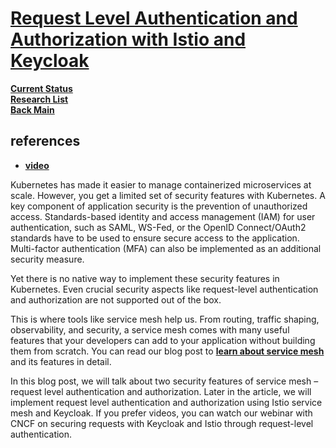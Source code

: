 # **[Request Level Authentication and Authorization with Istio and Keycloak](https://www.infracloud.io/blogs/request-level-authentication-authorization-istio-keycloak/)**

**[Current Status](../../../development/status/weekly/current_status.md)**\
**[Research List](../../../research/research_list.md)**\
**[Back Main](../../../README.md)**

## references

- **[video](https://www.infracloud.io/cloud-native-talks/request-level-authentication-istio-keycloak/)**

Kubernetes has made it easier to manage containerized microservices at scale. However, you get a limited set of security features with Kubernetes. A key component of application security is the prevention of unauthorized access. Standards-based identity and access management (IAM) for user authentication, such as SAML, WS-Fed, or the OpenID Connect/OAuth2 standards have to be used to ensure secure access to the application. Multi-factor authentication (MFA) can also be implemented as an additional security measure.

Yet there is no native way to implement these security features in Kubernetes. Even crucial security aspects like request-level authentication and authorization are not supported out of the box.

This is where tools like service mesh help us. From routing, traffic shaping, observability, and security, a service mesh comes with many useful features that your developers can add to your application without building them from scratch. You can read our blog post to **[learn about service mesh](https://www.infracloud.io/blogs/service-mesh-101/)** and its features in detail.

In this blog post, we will talk about two security features of service mesh – request level authentication and authorization. Later in the article, we will implement request level authentication and authorization using Istio service mesh and Keycloak. If you prefer videos, you can watch our webinar with CNCF on securing requests with Keycloak and Istio through request-level authentication.
